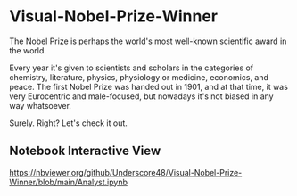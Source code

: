 # Visual-Nobel-Prize-Winner

The Nobel Prize is perhaps the world's most well-known scientific award in the world.

Every year it's given to scientists and scholars in the categories of chemistry, literature, physics, physiology or medicine, economics, and peace. The first Nobel Prize was handed out in 1901, and at that time, it was very Eurocentric and male-focused, but nowadays it's not biased in any way whatsoever.

Surely. Right?
Let's check it out.

## Notebook Interactive View
https://nbviewer.org/github/Underscore48/Visual-Nobel-Prize-Winner/blob/main/Analyst.ipynb
